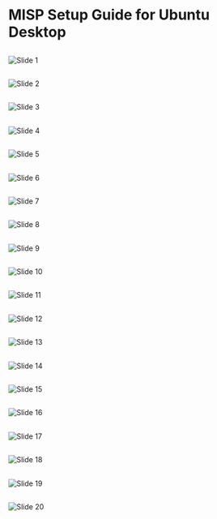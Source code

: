 # MISP Setup Guide for Ubuntu Desktop

## 
![Slide 1](./img/Slide1.JPG)

##
![Slide 2](./img/Slide2.JPG)

##
![Slide 3](./img/Slide3.JPG)

##
![Slide 4](./img/Slide4.JPG)

##
![Slide 5](./img/Slide5.JPG)

##
![Slide 6](./img/Slide6.JPG)

## 
![Slide 7](./img/Slide7.JPG)

## 
![Slide 8](./img/Slide8.JPG)

##
![Slide 9](./img/Slide9.JPG)

##
![Slide 10](./img/Slide10.JPG)

## 
![Slide 11](./img/Slide11.JPG)

## 
![Slide 12](./img/Slide12.JPG)

## 
![Slide 13](./img/Slide13.JPG)

## 
![Slide 14](./img/Slide14.JPG)

##
![Slide 15](./img/Slide15.JPG)

##
![Slide 16](./img/Slide16.JPG)

## 
![Slide 17](./img/Slide17.JPG)

## 
![Slide 18](./img/Slide18.JPG)

## 
![Slide 19](./img/Slide19.JPG)

## 
![Slide 20](./img/Slide20.JPG)
